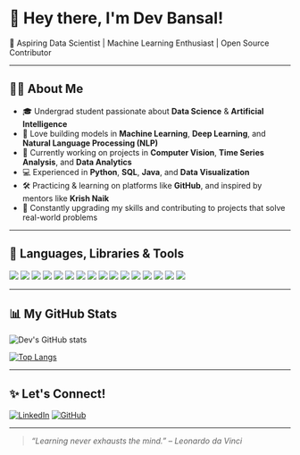 # 👋 Hey there, I'm Dev Bansal!  

🚀 Aspiring Data Scientist | Machine Learning Enthusiast | Open Source Contributor  

---

## 🧑‍💻 About Me

- 🎓 Undergrad student passionate about **Data Science** & **Artificial Intelligence**
- 🤖 Love building models in **Machine Learning**, **Deep Learning**, and **Natural Language Processing (NLP)**
- 🔬 Currently working on projects in **Computer Vision**, **Time Series Analysis**, and **Data Analytics**
- 💻 Experienced in **Python**, **SQL**, **Java**, and **Data Visualization**
- 🛠️ Practicing & learning on platforms like **GitHub**, and inspired by mentors like **Krish Naik**
- 🌱 Constantly upgrading my skills and contributing to projects that solve real-world problems

---

## 🔨 Languages, Libraries & Tools

<p>
  <img src="https://img.shields.io/badge/-Python-3776AB?style=flat&logo=Python&logoColor=white" />
  <img src="https://img.shields.io/badge/-Java-007396?style=flat&logo=Java&logoColor=white" />
  <img src="https://img.shields.io/badge/-MySQL-4479A1?style=flat&logo=MySQL&logoColor=white" />
  <img src="https://img.shields.io/badge/-Pandas-150458?style=flat&logo=Pandas" />
  <img src="https://img.shields.io/badge/-NumPy-013243?style=flat&logo=NumPy" />
  <img src="https://img.shields.io/badge/-Matplotlib-11557C?style=flat&logo=Matplotlib" />
  <img src="https://img.shields.io/badge/-Seaborn-16A085?style=flat&logo=Seaborn" />
  <img src="https://img.shields.io/badge/-Scikit--learn-F7931E?style=flat&logo=scikit-learn&logoColor=white" />
  <img src="https://img.shields.io/badge/-TensorFlow-FF6F00?style=flat&logo=TensorFlow&logoColor=white" />
  <img src="https://img.shields.io/badge/-Keras-D00000?style=flat&logo=Keras&logoColor=white" />
  <img src="https://img.shields.io/badge/-NLTK-4B8BBE?style=flat" />
  <img src="https://img.shields.io/badge/-OpenCV-5C3EE8?style=flat&logo=OpenCV&logoColor=white" />
  <img src="https://img.shields.io/badge/-Power%20BI-F2C811?style=flat&logo=Power-BI&logoColor=white" />
  <img src="https://img.shields.io/badge/-Tableau-E97627?style=flat&logo=Tableau&logoColor=white" />
  <img src="https://img.shields.io/badge/-Docker-2496ED?style=flat&logo=Docker&logoColor=white" />
  <img src="https://img.shields.io/badge/-Git-F05032?style=flat&logo=Git&logoColor=white" />
</p>

---

## 📊 My GitHub Stats

![Dev's GitHub stats](https://github-readme-stats.vercel.app/api?username=Devb1234&show_icons=true&theme=radical)

[![Top Langs](https://github-readme-stats.vercel.app/api/top-langs/?username=Devb1234&layout=compact)](https://github.com/Devb1234)

---

## ✨ Let's Connect!

[![LinkedIn](https://img.shields.io/badge/-LinkedIn-0077B5?style=flat&logo=LinkedIn&logoColor=white)](https://www.linkedin.com/in/devbansals/)
[![GitHub](https://img.shields.io/badge/-GitHub-181717?style=flat&logo=GitHub&logoColor=white)](https://github.com/Devb1234)

---

> *“Learning never exhausts the mind.” – Leonardo da Vinci*
